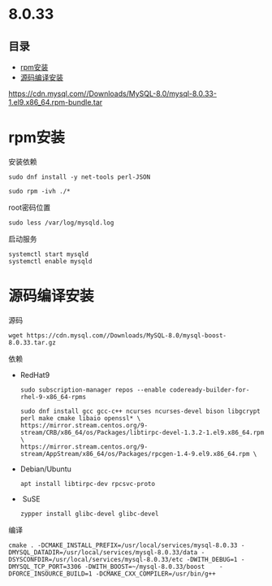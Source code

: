 # 8.0.33

## 目录

-   [rpm安装](#rpm安装)
-   [源码编译安装](#源码编译安装)

<https://cdn.mysql.com//Downloads/MySQL-8.0/mysql-8.0.33-1.el9.x86_64.rpm-bundle.tar>

# rpm安装

安装依赖

```纯文本
sudo dnf install -y net-tools perl-JSON
```

```纯文本
sudo rpm -ivh ./*
```

root密码位置

```纯文本
sudo less /var/log/mysqld.log
```

启动服务

```纯文本
systemctl start mysqld
systemctl enable mysqld
```

# 源码编译安装

源码

```纯文本
wget https://cdn.mysql.com//Downloads/MySQL-8.0/mysql-boost-8.0.33.tar.gz
```

依赖

-   RedHat9
    ```纯文本
    sudo subscription-manager repos --enable codeready-builder-for-rhel-9-x86_64-rpms
    ```
    ```纯文本
    sudo dnf install gcc gcc-c++ ncurses ncurses-devel bison libgcrypt perl make cmake libaio openssl* \
    https://mirror.stream.centos.org/9-stream/CRB/x86_64/os/Packages/libtirpc-devel-1.3.2-1.el9.x86_64.rpm \
    https://mirror.stream.centos.org/9-stream/AppStream/x86_64/os/Packages/rpcgen-1.4-9.el9.x86_64.rpm \
    ```
-   Debian/Ubuntu
    ```纯文本
    apt install libtirpc-dev rpcsvc-proto
    ```
-   ​	SuSE
    ```纯文本
    zypper install glibc-devel glibc-devel
    ```

编译

```纯文本
cmake . -DCMAKE_INSTALL_PREFIX=/usr/local/services/mysql-8.0.33 -DMYSQL_DATADIR=/usr/local/services/mysql-8.0.33/data -DSYSCONFDIR=/usr/local/services/mysql-8.0.33/etc -DWITH_DEBUG=1 -DMYSQL_TCP_PORT=3306 -DWITH_BOOST=~/mysql-8.0.33/boost    -DFORCE_INSOURCE_BUILD=1 -DCMAKE_CXX_COMPILER=/usr/bin/g++
```
